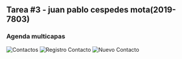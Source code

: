 ## Tarea #3 - juan pablo cespedes mota(2019-7803)

### Agenda multicapas 



![Contactos](capture.)
![Registro Contacto](./img/registrarContacto.png)
![Nuevo Contacto](./img/nuevoContacto.png)